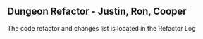 
Dungeon Refactor - Justin, Ron, Cooper
---
The code refactor and changes list is located in the Refactor Log 